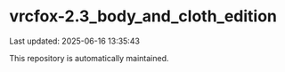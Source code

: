 # vrcfox-2.3_body_and_cloth_edition

Last updated: 2025-06-16 13:35:43

This repository is automatically maintained.

